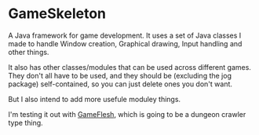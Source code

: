 # GameSkeleton

A Java framework for game development. 
It uses a set of Java classes I made to handle Window creation, Graphical drawing, Input handling and other things.

It also has other classes/modules that can be used across different games. 
They don't all have to be used, and they should be (excluding the jog package) self-contained, so you can just delete ones you don't want.

But I also intend to add more usefule moduley things.

I'm testing it out with [GameFlesh](https://github.com/IMP1/GameFlesh), which is going to be a dungeon crawler type thing.
